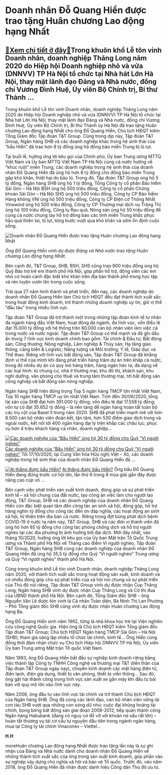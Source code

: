 Doanh nhân Đỗ Quang Hiển được trao tặng Huân chương Lao động hạng Nhất
======================================================================

[:gift:Xem chi tiết ở đây:gift:](https://hddtvn.com/doanh-nhan-do-quang-hien-duoc-trao-tang-huan-chuong-lao-dong-hang-nhat/)Trong khuôn khổ Lễ tôn vinh Doanh nhân, doanh nghiệp Thăng Long năm 2020 do Hiệp hội Doanh nghiệp nhỏ và vừa (DNNVV) TP Hà Nội tổ chức tại Nhà hát Lớn Hà Nội, thay mặt lãnh đạo Đảng và Nhà nước, đồng chí Vương Đình Huệ, Ủy viên Bộ Chính trị, Bí thư Thành …
----------------------------------------------------------------------------------------------------------------------------------------------------------------------------------------------------------------------------------------------------------------


Trong khuôn khổ Lễ tôn vinh Doanh nhân, doanh nghiệp Thăng Long năm 2020 do Hiệp hội Doanh nghiệp nhỏ và vừa (DNNVV) TP Hà Nội tổ chức tại Nhà hát Lớn Hà Nội, thay mặt lãnh đạo Đảng và Nhà nước, đồng chí Vương Đình Huệ, Ủy viên Bộ Chính trị, Bí thư Thành ủy Hà Nội đã trao tặng Huân chương Lao động hạng Nhất cho ông Đỗ Quang Hiển, Chủ tịch HĐQT kiêm Tổng Giám đốc Tập đoàn T&T Group. Cũng trong dịp này, Tập đoàn T&T Group, Ngân hàng SHB và các doanh nghiệp khác trong hệ sinh thái của “bầu Hiển” đã trao hơn 8 tỷ đồng ủng hộ đồng bào miền Trung bị lũ lụt.


Tại buổi lễ, hưởng ứng lời kêu gọi của Chính phủ, Ủy ban Trung ương MTTQ Việt Nam và Ủy ban MTTQ Việt Nam TP Hà Nội cùng cả nước hướng về “khúc ruột” miền Trung, các doanh nghiệp trong hệ sinh thái của doanh nhân Đỗ Quang Hiển đã ủng hộ hơn 8 tỷ đồng cho đồng bào miền Trung gặp khó khăn, thiệt hại do bão lũ. Trong đó, Tập đoàn T&T Group ủng hộ 5 tỷ đồng, Ngân hàng SHB ủng hộ 1 tỷ đồng, Tổng Công ty cổ phần Bảo hiểm Sài Gòn – Hà Nội BSH ủng hộ 500 triệu đồng, Công ty cổ phần Chứng khoán Sài Gòn – Hà Nội SHS ủng hộ 500 triệu đồng, Công ty CP Bảo hiểm Hàng không VNI ủng hộ 500 triệu đồng, Công ty CP Điện cơ Thống Nhất Vinawind ủng hộ 500 triệu đồng, Công ty CP Thương mại dịch vụ Tràng Thi ủng hộ 100 triệu đồng, Công ty Rau quả, Nông sản ủng hộ 50 triệu đồng để cùng cả nước chung tay hỗ trợ đồng bào các tỉnh miền Trung khắc phục hậu quả thiên tai, lũ lụt, từng bước vượt qua khó khăn và sớm ổn định cuộc sống.





![Doanh nhân Đỗ Quang Hiển được trao tặng Huân chương Lao động hạng Nhất](https://hddtvn.com/wp-content/uploads/2021/01/5346_Anh_1-1.jpg "Doanh nhân Đỗ Quang Hiển được trao tặng Huân chương Lao động hạng Nhất")


*Ông Đỗ Quang Hiển vinh dự được Đảng và Nhà nước trao tặng Huân chương Lao động hạng Nhất.*



Bên cạnh đó, T&T Group, SHB, BSH, SHS cũng trao 900 triệu đồng ủng hộ Quỹ Bảo trợ trẻ em thành phố Hà Nội, góp phần hỗ trợ, động viên các em nhỏ có hoàn cảnh đặc biệt khó khăn trên địa bàn thành phố trong học tập và rèn luyện vươn lên trong cuộc sống.


Trải qua 27 năm hình thành và phát triển, đến nay, các doanh nghiệp do doanh nhân Đỗ Quang Hiển làm Chủ tịch HĐQT đều đạt thành tích xuất sắc trong hoạt động kinh doanh, trở thành những doanh nghiệp uy tín, giữ vị thế “đầu tàu” trong nhiều lĩnh vực.


Tập đoàn T&T Group đã trở thành một trong những tập đoàn kinh tế tư nhân đa ngành hàng đầu Việt Nam, hoạt động đa ngành, đa lĩnh vực, vốn điều lệ đạt 15.000 tỷ đồng với hệ thống trên 80.000 cán bộ nhân viên làm việc cả trong nước và nước ngoài. Tập đoàn T&T Group có thế mạnh và đã ghi dấu ấn trong 7 lĩnh vực kinh doanh chính bao gồm: Tài chính & Đầu tư; Bất động sản; Công thương; Nông nghiệp, Lâm nghiệp & Thủy sản; Hạ tầng giao thông, cảng biển & Logistic; Năng lượng và Môi trường; Y tế, Giáo dục và Thể thao. Riêng với lĩnh vực bất động sản, Tập đoàn T&T Group đã khẳng định vị thế của mình khi đang phát triển hàng trăm dự án trên khắp cả nước, trong đó nhiều dự án có quy mô hàng trăm, hàng ngàn héc ta; đa dạng về các loại hình: từ chung cư, nhà ở thương mại, khu đô thị, khách sạn, khu nghỉ dưỡng, văn phòng cho thuê và trung tâm thương mại, tới bất động sản công nghiệp và bất động sản nông nghiệp.


Ngân hàng SHB hiện đứng trong Top 5 ngân hàng TMCP lớn nhất Việt Nam, Top 10 ngân hàng TMCP uy tín nhất Việt Nam. Tính đến 30/06/2020, tổng tài sản của SHB đạt hơn 391.000 tỷ đồng; vốn điều lệ đạt 17.558 tỷ đồng; vốn tự có đạt 35.652 tỷ đồng – là nền tảng để ngân hàng hoàn tất toàn bộ các trụ cột của Basel II trong năm 2020. SHB đã phát triển mạnh mẽ với hơn 8.500 cán bộ nhân viên đoàn kết, tận tâm, hơn 530 điểm giao dịch trong và ngoài nước, kết nối tới 400 ngân hàng đại lý trên khắp các châu lục; phục vụ hơn 4 triệu khách hàng cá nhân, doanh nghiệp…





[![Các doanh nghiệp của “Bầu Hiển” ủng hộ 30 tỷ đồng cho Quỹ “Vì người nghèo”](https://hddtvn.com/wp-content/uploads/2021/01/1325_Anh_1.jpg "Các doanh nghiệp của “Bầu Hiển” ủng hộ 30 tỷ đồng cho Quỹ “Vì người nghèo”")](https://haiquanonline.com.vn/cac-doanh-nghiep-cua-bau-hien-ung-ho-30-ty-dong-cho-quy-vi-nguoi-ngheo-135338.html "Các doanh nghiệp của “Bầu Hiển” ủng hộ 30 tỷ đồng cho Quỹ “Vì người nghèo”") 
[Các doanh nghiệp của “Bầu Hiển” ủng hộ 30 tỷ đồng cho Quỹ “Vì người nghèo”](https://haiquanonline.com.vn/cac-doanh-nghiep-cua-bau-hien-ung-ho-30-ty-dong-cho-quy-vi-nguoi-ngheo-135338.html "Các doanh nghiệp của “Bầu Hiển” ủng hộ 30 tỷ đồng cho Quỹ “Vì người nghèo”") 
Tối 17/10/2020, tại Cung Văn hóa Hữu nghị Việt – Xô, các doanh nghiệp trong hệ sinh thái của doanh nhân Đỗ Quang Hiển đã …









[![Ai thắng được bầu Hiển?](https://hddtvn.com/wp-content/uploads/2021/01/216a-zydq20181116083138.5890780.jpg "Ai thắng được bầu Hiển?")](https://haiquanonline.com.vn/ai-thang-duoc-bau-hien-87659.html "Ai thắng được bầu Hiển?") 
[Ai thắng được bầu Hiển?](https://haiquanonline.com.vn/ai-thang-duoc-bau-hien-87659.html "Ai thắng được bầu Hiển?") 
Ông bầu Đỗ Quang Hiển đang đứng trước cơ hội lớn, lần thứ 6 trong 8 mùa giải gần đây được nâng cao cúp vô …






Bên cạnh việc phát triển sản xuất kinh doanh, đóng góp và sự phát triển kinh tế – xã hội chung của đất nước, tạo công ăn việc làm cho người lao động, T&T Group, SHB và các doanh nghiệp của doanh nhân Đỗ Quang Hiển còn đặc biệt quan tâm đến công tác an sinh xã hội, đóng góp, hỗ trợ hàng nghìn tỷ đồng cho công tác đền ơn đáp nghĩa, các hoạt động an sinh xã hội, từ thiện trên địa bàn cả nước. Riêng trong đợt bùng phát dịch bệnh COVID-19 ở nước ta năm nay, T&T Group, SHB và các đơn vị thành viên đã ủng hộ hơn 65 tỷ đồng cho công tác phòng chống dịch và hỗ trợ người nghèo tại các địa phương bị ảnh hưởng bởi đại dịch. Mới đây nhất, vào tháng 10/2020, hưởng ứng lời kêu gọi của Ủy ban Mặt trận Tổ Quốc Trung ương và Thành phố Hà Nội về Tháng cao điểm Vì người nghèo, Tập đoàn T&T Group, Ngân hàng SHB cùng các doanh nghiệp của doanh nhân Đỗ Quang Hiển đã ủng hộ 35,5 tỷ đồng cho Quỹ “Vì người nghèo” Trung ương và Quỹ “Vì người nghèo” thành phố Hà Nội.


Cũng trong khuôn khổ Lễ tôn vinh Doanh nhân, doanh nghiệp Thăng Long năm 2020, với thành tích xuất sắc trong hoạt động sản xuất, kinh doanh và có nhiều đóng góp cho sự phát triển của xã hội nói chung và sự phát triển của Thủ đô nói riêng, Tập đoàn T&T Group vinh dự được nhận Cup Thăng Long; Ngân hàng SHB vinh dự được nhận Cup Thăng Long và Cờ thi đua của UBND thành phố Hà Nội. Bên cạnh đó, Tổng Giám đốc SHB – ông Nguyễn Văn Lê được tôn vinh là Cá nhân Toàn diện, Bà Ninh Thị Lan Phương – Phó Tổng giám đốc SHB cũng vinh dự được nhận Huân chương Lao động hạng Ba.






Ông Đỗ Quang Hiển sinh năm 1962, từng là nhà khoa học trẻ tại Viện nghiên cứu công nghệ Quốc gia. Hiện ông là Chủ tịch HĐQT kiêm Tổng giám đốc Tập đoàn T&T Group; Chủ tịch HĐQT Ngân hàng TMCP Sài Gòn – Hà Nội (SHB); tham gia sáng lập nhiều tổ chức tài chính, kinh tế… Ông Hiển cũng đồng thời đảm nhận chức vụ Chủ tịch Hiệp hội DNNVV TP Hà Nội, Ủy viên Ủy ban Trung ương Mặt trận Tổ quốc Việt Nam.


Năm 1993, ông Đỗ Quang Hiển bắt đầu sự nghiệp kinh doanh riêng bằng việc thành lập Công ty TNHH Công nghệ và thương mại T&T (tiền thân của Tập đoàn T&T Group ngày nay), chuyên kinh doanh các mặt hàng điện tử, điện lạnh, điện gia dụng, thiết bị văn phòng, thiết bị viễn thông… Sau đó, ông gặt hái thành công trong lĩnh vực sản xuất xe gắn máy khi đầu tư bài bản với quy mô lớn vào lĩnh vực này.


Năm 2006, ông đầu tư vào lĩnh vực tài chính và trở thành Chủ tịch HĐQT của Ngân hàng SHB. Ông đã cùng các lãnh đạo, cán bộ nhân viên vững lái con tàu SHB vượt qua những con sóng dữ như: cuộc đại khủng hoảng tài chính, bong bóng bất động sản giai đoạn 2008-2012, tiếp quản thành công Ngân hàng Habubank (đang có nguy cơ đổ vỡ với khoản nợ xấu rất lớn) – hoàn tất thương vụ tái cơ cấu tự nguyện đầu tiên trong ngành ngân hàng, mua lại Công ty tài chính Vinaconex – Viettel…







**H.H**



moreHuân chương Lao động hạng Nhất được trao tặng lần này là sự ghi nhận của Đảng và Nhà nước dành cho doanh nhân Đỗ Quang Hiển về những thành tích xuất sắc của ông trong sản xuất kinh doanh, góp phần vào sự nghiệp xây dựng chủ nghĩa xã hội và bảo vệ Tổ quốc. Trước đó, vào năm 2018, ông Đỗ Quang Hiển đã nhận được danh hiệu Công dân Thủ đô ưu tú.

